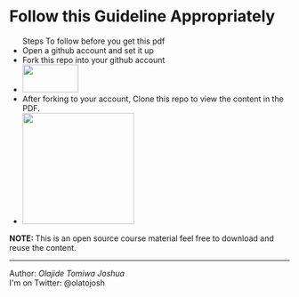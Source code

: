 <h1> Follow this Guideline Appropriately </h1>
<ul>
Steps To follow before you get this pdf
<li> Open a github account and set it up </li>
<li> Fork this repo into your github account </li>
  <li> <img src="https://res.cloudinary.com/drqltx8ye/image/upload/v1580462565/fork_k0mvxj.jpg" width="100" height="50"/>  </li>
<li> After forking to your account, Clone this repo to view the content in the PDF.</li>
  <li> <img src="https://res.cloudinary.com/drqltx8ye/image/upload/v1580462988/git-clone_yk7g1c.jpg" width="200"/>  </li>
</ul>

<p> <b> NOTE: </b> This is an open source course material feel free to download and reuse the content.</p>
<hr>
Author: <i> Olajide Tomiwa Joshua </i>
<br>
I'm on Twitter: @olatojosh
